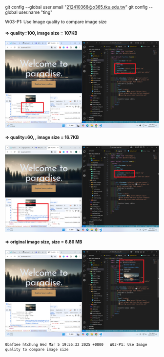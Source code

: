 git config --global user.email "212410368@o365.tku.edu.tw"
git config --global user.name "ting"

W03-P1: Use Image quality to compare image size

#### => quality=100, image size = 107KB

![](w03-p1-1.png)

#### => quality=60, , image size = 16.7KB

![](w03-p1-2.png)

#### => original image size, size = 6.86 MB

![](w03-p1-3.png)

```
0baf1ee htchung Wed Mar 5 19:55:32 2025 +0800   W03-P1: Use Image quality to compare image size
```
